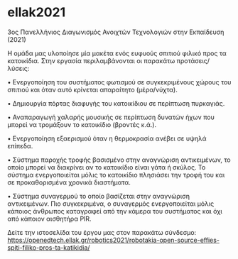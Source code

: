 # ellak2021
3ος Πανελλήνιος Διαγωνισμός Ανοιχτών Τεχνολογιών στην Εκπαίδευση (2021)

Η ομάδα μας υλοποίησε μία μακέτα ενός ευφυούς σπιτιού φιλικό προς τα κατοικίδια. Στην εργασία περιλαμβάνονται οι παρακάτω προτάσεις/λύσεις:

•	Ενεργοποίηση του συστήματος φωτισμού σε συγκεκριμένους χώρους του σπιτιού και όταν αυτό κρίνεται απαραίτητο (μέρα/νύχτα).

•	Δημιουργία πόρτας διαφυγής του κατοικίδιου σε περίπτωση πυρκαγιάς.

•	Αναπαραγωγή χαλαρής μουσικής σε περίπτωση δυνατών ήχων που μπορεί να τρομάξουν το κατοικίδιο (βροντές κ.ά.).

•	Ενεργοποίηση εξαερισμού όταν η θερμοκρασία ανέβει σε υψηλά επίπεδα.

•	Σύστημα παροχής τροφής βασισμένο στην αναγνώριση αντικειμένων, το οποίο μπορεί να διακρίνει αν το κατοικίδιο είναι γάτα ή σκύλος. Το σύστημα ενεργοποιείται μόλις το κατοικίδιο πλησιάσει την τροφή του και σε προκαθορισμένα χρονικά διαστήματα.

•	Σύστημα συναγερμού το οποίο βασίζεται στην αναγνώριση αντικειμένων. Πιο συγκεκριμένα, ο συναγερμός ενεργοποιείται μόλις κάποιος άνθρωπος καταγραφεί από την κάμερα του συστήματος και όχι από κάποιον αισθητήρα PIR.


Δείτε την ιστοσελίδα του έργου μας στον παρακάτω σύνδεσμο:
https://openedtech.ellak.gr/robotics2021/robotakia-open-source-effies-spiti-filiko-pros-ta-katikidia/
